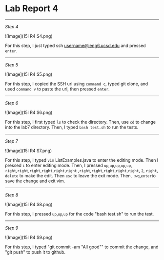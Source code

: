 # Lab Report 4

---

*Step 4*

![Image](15l R4 S4.png)

For this step, I just typed ssh username@ieng6.ucsd.edu and pressed `enter`. 

---

*Step 5*

![Image](15l R4 S5.png)

For this step, I copied the SSH url using `command c`, typed git clone, and used `command v` to paste the url, then pressed `enter`.

---

*Step 6*

![Image](15l R4 S6.png)

For this step, I first typed `ls` to check the directory. Then, use  `cd` to change into the lab7 directory. Then, I typed `bash test.sh` to run the tests.


---

*Step 7*

![Image](15l R4 S7.png)

For this step, I typed `vim` ListExamples.java to enter the editing mode. Then I pressed `i` to enter editing mode. Then, I pressed `up`,`up`,`up`,`up`,`up`, `right`,`right`,`right`,`right`,`right`,`right`
,`right`,`right`,`right`,`right`,`right`, `2`, `right`, `delete` to make the edit. Then `esc` to leave the exit mode. Then, `:wq`,`enter`to save the change and exit vim. 

---

*Step 8*

![Image](15l R4 S8.png)

For this step, I pressed `up`,`up`,`up` for the code "bash test.sh" to run the test. 

---

*Step 9*

![Image](15l R4 S9.png)

For this step, I typed "git commit -am "All good"" to commit the change, and "git push" to push it to github. 

